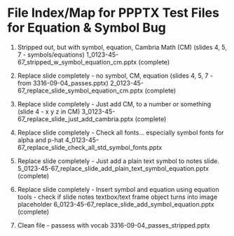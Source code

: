 # File Index/Map for PPPTX Test Files for Equation & Symbol Bug

1. Stripped out, but with symbol, equation, Cambria Math (CM) (slides 4, 5, 7 - symbols/equations)
   1_0123-45-67_stripped_w_symbol_equation_cm.pptx (complete)

2. Replace slide completely - no symbol, CM, equation (slides 4, 5, 7 - from 3316-09-04_passes.pptx)
   2_0123-45-67_replace_slide_symbol_equation_cm.pptx (complete)

3. Replace slide completely - Just add CM, to a number or something (slide 4 - x y z in CM)
   3_0123-45-67_replace_slide_just_add_cambria.pptx (complete)

4. Replace slide completely - Check all fonts... especially symbol fonts for alpha and p-hat
   4_0123-45-67_replace_slide_check_all_std_symbol_fonts.pptx

5. Replace slide completely - Just add a plain text symbol to notes slide.
   5_0123-45-67_replace_slide_add_plain_text_symbol_equation.pptx (complete)

6. Replace slide completely - Insert symbol and equation using equation tools - check if slide notes textbox/text frame object turns into image placeholder
   6_0123-45-67_replace_slide_add_symbol_equation.pptx (complete)

7. Clean file - passess with vocab
   3316-09-04_passes_stripped.pptx
